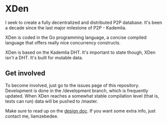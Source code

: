# XDen
I seek to create a fully decentralized and distributed P2P database. It's been a decade since the last major milestone of P2P - Kademlia. 

XDen is coded in the Go programming language, a concise compiled language that offers really nice concurrency constructs. 

XDen is based on the Kademlia DHT. It's important to state though, XDen isn't a DHT. It's built for mutable data. 

## Get involved
To become involved, just go to the issues page of this repository. Development is done in the /development branch, which is frequently updated. When XDen reaches a somewhat stable compilation level (that is, tests can run) data will be pushed to /master.

Make sure to read up on the [design doc](https://github.com/liamzebedee/xden/wiki/Design). If you want some extra info, just contact me, liamzebedee. 